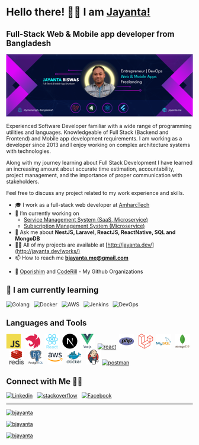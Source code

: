 # Hello there! 👋🏻 I am [Jayanta!](https://www.linkedin.com/in/jayantabiswas/)

## Full-Stack Web & Mobile app developer from Bangladesh

[![Jayanta](https://raw.githubusercontent.com/bjayanta/bjayanta/master/assets/github-profile-banner.png)](http://jayanta.dev/)

Experienced Software Developer familiar with a wide range of programming utilities and languages. Knowledgeable of Full Stack (Backend and Frontend) and Mobile app development requirements. I am working as a developer since 2013 and I enjoy working on complex architecture systems with technologies.

Along with my journey learning about Full Stack Development I have learned an increasing amount about accurate time estimation, accountability, project management, and the importance of proper communication with stakeholders.

Feel free to discuss any project related to my work experience and skills.

- 🎓 I work as a full-stack web developer at [AmharcTech](https://amharctech.com/)
- 🔭 I’m currently working on 
    - [Service Management System (SaaS, Microservice)](https://amharctech.com/software/at-sms/)
    - [Subscription Management System (Microservice)](https://subscription.amharctech.com/)
- 💬 Ask me about **NestJS, Laravel, ReactJS, ReactNative, SQL and MongoDB**
- 👨‍💻 All of my projects are available at [http://jayanta.dev/](http://jayanta.dev/works/)
- 📫 How to reach me **bjayanta.me@gmail.com**
<!-- - 📸 My youtube channel -->
- 🔆 [Oporishim](https://github.com/oporishim) and [CodeRill](https://github.com/Coderill) - My Github Organizations

## 🌱 I am currently learning

![Golang](https://img.shields.io/badge/Golang-01ADD8?style=for-the-badge&logo=go&logoColor=white) &nbsp;
![Docker](https://img.shields.io/badge/Docker-339933?style=for-the-badge&logo=docker&logoColor=white) &nbsp;
![AWS](https://img.shields.io/badge/AWS-FF9900?style=for-the-badge&logo=amazonwebservices&logoColor=white) &nbsp;
![Jenkins](https://img.shields.io/badge/Jenkins-d33834?style=for-the-badge&logo=jenkins&logoColor=white) &nbsp;
![DevOps](https://img.shields.io/badge/DevOps-C21325?style=for-the-badge&logoColor=white)

## Languages and Tools

<a href="https://developer.mozilla.org/en-US/docs/Web/JavaScript" target="_blank" rel="noreferrer"> <img src="https://raw.githubusercontent.com/devicons/devicon/master/icons/javascript/javascript-original.svg" alt="javascript" width="40" height="40"/></a> &nbsp;
<a href="https://developer.mozilla.org/en-US/docs/Web/NestJS" target="_blank" rel="noreferrer"><img src="https://raw.githubusercontent.com/devicons/devicon/master/icons/nestjs/nestjs-original.svg" alt="nestjs" width="40" height="40"/></a> &nbsp;
<a href="https://reactjs.org/" target="_blank" rel="noreferrer"><img src="https://raw.githubusercontent.com/devicons/devicon/master/icons/react/react-original-wordmark.svg" alt="react" width="40" height="40"/></a>&nbsp;
<a href="https://nextjs.org/" target="_blank" rel="noreferrer"><img src="https://raw.githubusercontent.com/devicons/devicon/master/icons/nextjs/nextjs-original.svg" alt="nextjs" width="40" height="40"/></a>&nbsp;
<a href="https://vuejs.org/" target="_blank" rel="noreferrer"><img src="https://raw.githubusercontent.com/devicons/devicon/master/icons/vuejs/vuejs-original-wordmark.svg" alt="vuejs" width="40" height="40"/></a>&nbsp;
<a href="https://reactnative.dev/" target="_blank" rel="noreferrer"><img src="https://reactnative.dev/Home/Logo.svg" alt="react" width="40" height="40"/></a>&nbsp;
<a href="https://www.php.net" target="_blank" rel="noreferrer"><img src="https://raw.githubusercontent.com/devicons/devicon/master/icons/php/php-original.svg" alt="php" width="40" height="40"/></a> &nbsp;
<a href="https://laravel.com/" target="_blank" rel="noreferrer"><img src="https://raw.githubusercontent.com/devicons/devicon/master/icons/laravel/laravel-original.svg" alt="laravel" width="40" height="40"/></a>&nbsp;
<a href="https://mariadb.org/" target="_blank" rel="noreferrer"><img src="https://raw.githubusercontent.com/devicons/devicon/master/icons/mysql/mysql-original-wordmark.svg" alt="mysql" width="40" height="40"/></a> &nbsp;
<a href="https://www.mongodb.com/" target="_blank" rel="noreferrer"><img src="https://raw.githubusercontent.com/devicons/devicon/master/icons/mongodb/mongodb-original-wordmark.svg" alt="mongodb" width="40" height="40"/></a> &nbsp;
<a href="https://redis.io" target="_blank" rel="noreferrer"><img src="https://raw.githubusercontent.com/devicons/devicon/master/icons/redis/redis-original-wordmark.svg" alt="redis" width="40" height="40"/></a> &nbsp;
<a href="https://www.postgresql.org" target="_blank" rel="noreferrer"><img src="https://raw.githubusercontent.com/devicons/devicon/master/icons/postgresql/postgresql-original-wordmark.svg" alt="postgresql" width="40" height="40"/></a> &nbsp;
<a href="https://aws.amazon.com" target="_blank" rel="noreferrer"><img src="https://raw.githubusercontent.com/devicons/devicon/master/icons/amazonwebservices/amazonwebservices-original-wordmark.svg" alt="aws" width="40" height="40"/></a> &nbsp;
<a href="https://www.docker.com/" target="_blank" rel="noreferrer"><img src="https://raw.githubusercontent.com/devicons/devicon/master/icons/docker/docker-original-wordmark.svg" alt="docker" width="40" height="40"/></a> &nbsp;
<a href="https://jenkins.io" target="_blank" rel="noreferrer"><img src="https://raw.githubusercontent.com/devicons/devicon/master/icons/jenkins/jenkins-original.svg" alt="jenkins" width="40" height="40"/></a>
<a href="https://postman.com" target="_blank" rel="noreferrer"><img src="https://www.vectorlogo.zone/logos/getpostman/getpostman-icon.svg" alt="postman" width="40" height="40"/></a>

## Connect with Me 🤝🏻

[![Linkedin](https://img.shields.io/badge/LinkedIn-0077B5?style=flat-square&logo=linkedin&logoColor=white)](https://www.linkedin.com/in/jayantabiswas/) &nbsp;
[![stackoverflow](https://img.shields.io/badge/StackOverflow-orange?style=flat-square&logo=stackoverflow&logoColor=white)](https://stackoverflow.com/users/7766069/) &nbsp;
[![Facebook](https://img.shields.io/badge/Facebook-1877F2?style=flat-square&logo=facebook&logoColor=white)](https://twitter.com/bjayanta.me)

<!-- Thanks for dropping by to view my profile. Have a nice day. -->

---

[![bjayanta](https://github-readme-stats.vercel.app/api?username=bjayanta&show_icons=true&locale=en)](https://github-readme-stats.vercel.app/api?username=bjayanta&show_icons=true&locale=en)

[![bjayanta](https://github-readme-streak-stats.herokuapp.com/?user=bjayanta&)](https://github-readme-streak-stats.herokuapp.com/?user=bjayanta)

[![bjayanta](https://github-readme-stats.vercel.app/api/top-langs?username=bjayanta&show_icons=true&locale=en&layout=compact)](https://github-readme-stats.vercel.app/api/top-langs?username=bjayanta&show_icons=true&locale=en&layout=compact)
